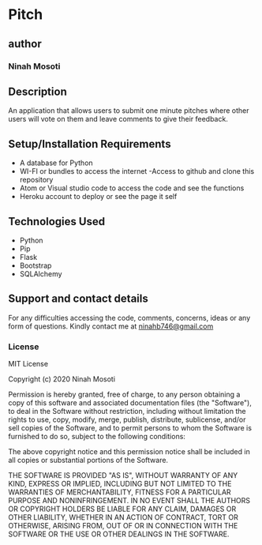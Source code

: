 # Pitch
## author
### Ninah Mosoti

## Description
An application that allows users to submit one minute pitches where other users will vote on them and leave comments to give their feedback.

## Setup/Installation Requirements
- A database for Python
- WI-FI or bundles to access the internet
-Access to github and clone this repository
- Atom or Visual studio code to access the code and see the functions
- Heroku account to deploy or see the page it self

## Technologies Used
- Python
- Pip
- Flask
- Bootstrap
- SQLAlchemy

## Support and contact details
For any difficulties accessing the code, comments, concerns, ideas or any form of questions. Kindly contact me at ninahb746@gmail.com

### License
MIT License

Copyright (c) 2020 Ninah Mosoti

Permission is hereby granted, free of charge, to any person obtaining a copy of this software and associated documentation files (the "Software"), to deal in the Software without restriction, including without limitation the rights to use, copy, modify, merge, publish, distribute, sublicense, and/or sell copies of the Software, and to permit persons to whom the Software is furnished to do so, subject to the following conditions:

The above copyright notice and this permission notice shall be included in all copies or substantial portions of the Software.

THE SOFTWARE IS PROVIDED "AS IS", WITHOUT WARRANTY OF ANY KIND, EXPRESS OR IMPLIED, INCLUDING BUT NOT LIMITED TO THE WARRANTIES OF MERCHANTABILITY, FITNESS FOR A PARTICULAR PURPOSE AND NONINFRINGEMENT. IN NO EVENT SHALL THE AUTHORS OR COPYRIGHT HOLDERS BE LIABLE FOR ANY CLAIM, DAMAGES OR OTHER LIABILITY, WHETHER IN AN ACTION OF CONTRACT, TORT OR OTHERWISE, ARISING FROM, OUT OF OR IN CONNECTION WITH THE SOFTWARE OR THE USE OR OTHER DEALINGS IN THE SOFTWARE.